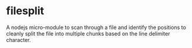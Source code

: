 # filesplit
A nodejs micro-module to scan through a file and identify the positions to cleanly split the file into multiple chunks based on the line delimiter character.

